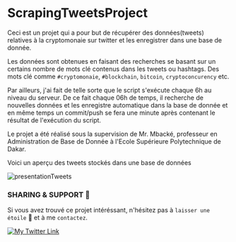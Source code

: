 # ScrapingTweetsProject

Ceci est un projet qui a pour but de récupérer des données(tweets) relatives à la cryptomonaie sur twitter et les enregistrer dans une base de donnée.

Les données sont obtenues en faisant des recherches se basant sur un certains nombre de mots clé contenus dans les tweets ou hashtags. Des mots clé comme 
`#cryptomonaie`, `#blockchain`, `bitcoin`, `cryptoconcurency` etc.

Par ailleurs, j'ai fait de telle sorte que le script s'exécute chaque 6h au niveau du serveur. De ce fait chaque 06h de temps, 
il recherche de nouvelles données et les enregistre automatique dans la base de donnée et en même temps un commit/push se fera une minute après contenant le résultat de l'exécution du script.

Le projet a été réalisé sous la supervision de Mr. Mbacké, professeur en Administration de Base de Donnée à l'Ecole Supérieure Polytechnique de Dakar.

Voici un aperçu des tweets stockés dans une base de données

![presentationTweets](https://user-images.githubusercontent.com/61129893/168083003-b8c384e0-f71c-423e-b3cf-768e6778eadf.gif)


### SHARING & SUPPORT 💪️
Si vous avez trouvé ce projet intéréssant, n'hésitez pas à `laisser une étoile` 🌟️ et à me `contactez`.

[![My Twitter Link](https://img.shields.io/twitter/follow/derguene?style=social)](https://twitter.com/derguene)
